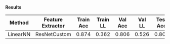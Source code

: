 **Results**
  
| Method             |   Feature Extractor   | Train Acc | Train LL  |  Val Acc  |   Val LL  |  Test Acc |  Test LL  |  Cmp LL   |
| :----------------: | :-------------------: | :-------: | :-------: | :-------: | :-------: | :-------: | :-------: | :-------: |
| LinearNN           | ResNetCustom          |   0.874   |   0.362   |   0.806   |   0.526   |   0.800   |   0.519   |   0.516   |
